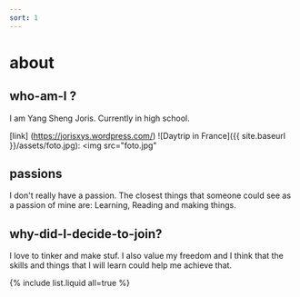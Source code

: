 ```yaml
---
sort: 1
---
```


# about 

## who-am-I ? 

I am Yang Sheng Joris. Currently in high school. 

[link] (https://jorisxys.wordpress.com/)
![Daytrip in France]({{ site.baseurl }}/assets/foto.jpg):
<img src="foto.jpg"



## passions

I don't really have a passion. The closest things that someone could see as a passion of mine are: Learning, Reading and making things.

## why-did-I-decide-to-join? 

I love to tinker and make stuf. I also value my freedom and I think that the skills and things that I will learn could help me achieve that.
 




{% include list.liquid all=true %}
